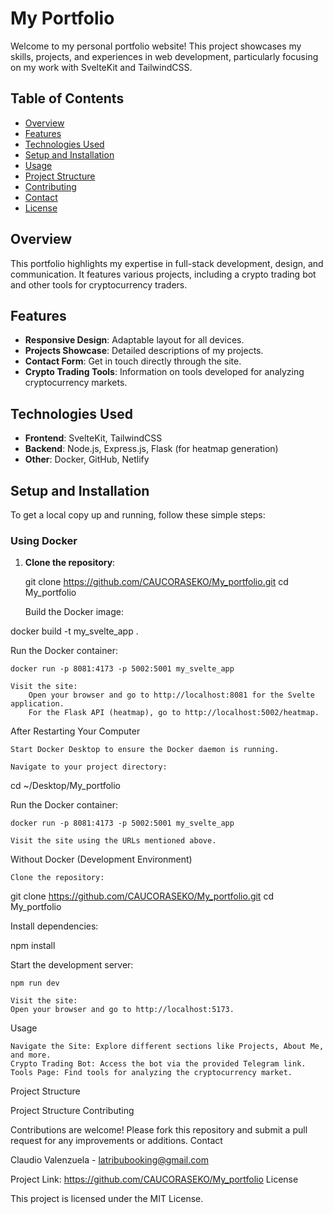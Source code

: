 # My Portfolio

Welcome to my personal portfolio website! This project showcases my skills, projects, and experiences in web development, particularly focusing on my work with SvelteKit and TailwindCSS.

## Table of Contents

- [Overview](#overview)
- [Features](#features)
- [Technologies Used](#technologies-used)
- [Setup and Installation](#setup-and-installation)
- [Usage](#usage)
- [Project Structure](#project-structure)
- [Contributing](#contributing)
- [Contact](#contact)
- [License](#license)

## Overview

This portfolio highlights my expertise in full-stack development, design, and communication. It features various projects, including a crypto trading bot and other tools for cryptocurrency traders.

## Features

- **Responsive Design**: Adaptable layout for all devices.
- **Projects Showcase**: Detailed descriptions of my projects.
- **Contact Form**: Get in touch directly through the site.
- **Crypto Trading Tools**: Information on tools developed for analyzing cryptocurrency markets.

## Technologies Used

- **Frontend**: SvelteKit, TailwindCSS
- **Backend**: Node.js, Express.js, Flask (for heatmap generation)
- **Other**: Docker, GitHub, Netlify

## Setup and Installation

To get a local copy up and running, follow these simple steps:

### Using Docker

1. **Clone the repository**:
   
   git clone https://github.com/CAUCORASEKO/My_portfolio.git
   cd My_portfolio

    Build the Docker image:

    

docker build -t my_svelte_app .

Run the Docker container:



    docker run -p 8081:4173 -p 5002:5001 my_svelte_app

    Visit the site:
        Open your browser and go to http://localhost:8081 for the Svelte application.
        For the Flask API (heatmap), go to http://localhost:5002/heatmap.

After Restarting Your Computer

    Start Docker Desktop to ensure the Docker daemon is running.

    Navigate to your project directory:

   

cd ~/Desktop/My_portfolio

Run the Docker container:



    docker run -p 8081:4173 -p 5002:5001 my_svelte_app

    Visit the site using the URLs mentioned above.

Without Docker (Development Environment)

    Clone the repository:

   

git clone https://github.com/CAUCORASEKO/My_portfolio.git
cd My_portfolio

Install dependencies:



npm install

Start the development server:



    npm run dev

    Visit the site:
    Open your browser and go to http://localhost:5173.

Usage

    Navigate the Site: Explore different sections like Projects, About Me, and more.
    Crypto Trading Bot: Access the bot via the provided Telegram link.
    Tools Page: Find tools for analyzing the cryptocurrency market.

Project Structure

Project Structure
Contributing

Contributions are welcome! Please fork this repository and submit a pull request for any improvements or additions.
Contact

Claudio Valenzuela - latribubooking@gmail.com

Project Link: https://github.com/CAUCORASEKO/My_portfolio
License

This project is licensed under the MIT License.





     
